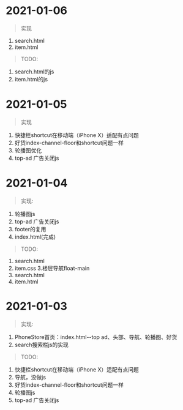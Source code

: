 # 2021-01-06
>实现
1. search.html
2. item.html
>TODO:
1. search.html的js
2. item.html的js
# 2021-01-05
> 实现
1. 快捷栏shortcut在移动端（iPhone X）适配有点问题
2. 好货index-channel-floor和shortcut问题一样
3. 轮播图优化
4. top-ad 广告关闭js

# 2021-01-04
> 实现:
1. 轮播图js
2. top-ad 广告关闭js
3. footer的复用
4. index.html(完成)

> TODO:
1. search.html
2. item.css
3.楼层导航float-main
4. search.html
5. item.html
# 2021-01-03
> 实现:
1. PhoneStore首页：index.html--top ad、头部、导航、轮播图、好货
2. search搜索栏js的实现
> TODO:
1. 快捷栏shortcut在移动端（iPhone X）适配有点问题
2. 导航，没做js
3. 好货index-channel-floor和shortcut问题一样
4. 轮播图js
5. top-ad 广告关闭js


